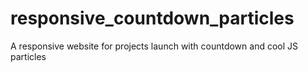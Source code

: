 # responsive_countdown_particles
A responsive website for projects launch with countdown and cool JS particles
